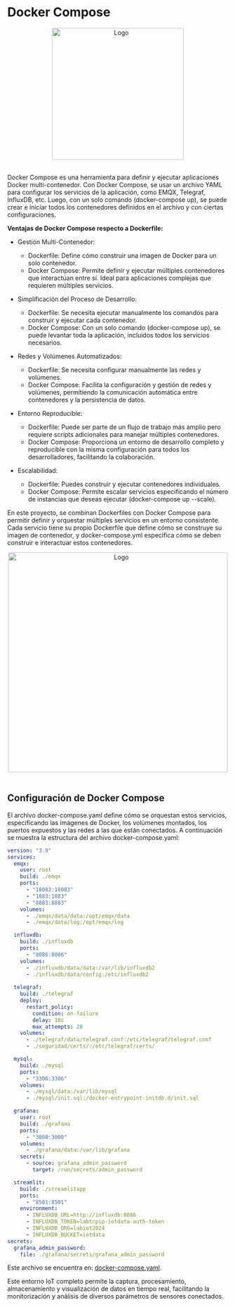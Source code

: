 # Docker Compose

<div align="center">
   <img src="/images/dockerlogo.png" alt="Logo" width="300" height="300">
</div>
<br />

Docker Compose es una herramienta para definir y ejecutar aplicaciones Docker multi-contenedor. Con Docker Compose, se usar un archivo YAML para configurar los servicios de la aplicación, como EMQX, Telegraf, InfluxDB, etc. Luego, con un solo comando (docker-compose up), se puede crear e iniciar todos los contenedores definidos en el archivo y con ciertas configuraciones.

**Ventajas de Docker Compose respecto a Dockerfile:**

- Gestión Multi-Contenedor:
    - Dockerfile: Define cómo construir una imagen de Docker para un solo contenedor.
    - Docker Compose: Permite definir y ejecutar múltiples contenedores que interactúan entre sí. Ideal para aplicaciones complejas que requieren múltiples servicios.

- Simplificación del Proceso de Desarrollo:
    - Dockerfile: Se necesita ejecutar manualmente los comandos para construir y ejecutar cada contenedor.
    - Docker Compose: Con un solo comando (docker-compose up), se puede levantar toda la aplicación, incluidos todos los servicios necesarios.
- Redes y Volúmenes Automatizados:
    - Dockerfile: Se necesita configurar manualmente las redes y volúmenes.
    - Docker Compose: Facilita la configuración y gestión de redes y volúmenes, permitiendo la comunicación automática entre contenedores y la persistencia de datos.
- Entorno Reproducible:
    - Dockerfile: Puede ser parte de un flujo de trabajo más amplio pero requiere scripts adicionales para manejar múltiples contenedores.
    - Docker Compose: Proporciona un entorno de desarrollo completo y reproducible con la misma configuración para todos los desarrolladores, facilitando la colaboración.
- Escalabilidad:
    - Dockerfile: Puedes construir y ejecutar contenedores individuales.
    - Docker Compose: Permite escalar servicios especificando el número de instancias que deseas ejecutar (docker-compose up --scale).

En este proyecto, se combinan Dockerfiles con Docker Compose para permitir definir y orquestar múltiples servicios en un entorno consistente. Cada servicio tiene su propio Dockerfile que define cómo se construye su imagen de contenedor, y docker-compose.yml especifica cómo se deben construir e interactuar estos contenedores.

<div align="center">
   <img src="/images/dockercompose.png" alt="Logo" width="500" height="500">
</div>
<br />

## Configuración de Docker Compose
El archivo docker-compose.yaml define cómo se orquestan estos servicios, especificando las imágenes de Docker, los volúmenes montados, los puertos expuestos y las redes a las que están conectados. A continuación se muestra la estructura del archivo docker-compose.yaml:
```yaml
version: "3.9"
services:
  emqx:
    user: root
    build: ./emqx
    ports:
      - "18083:18083"
      - "1883:1883"
      - "8883:8883"
    volumes:
      - ./emqx/data/data:/opt/emqx/data
      - ./emqx/data/log:/opt/emqx/log

  influxdb:
    build: ./influxdb
    ports: 
      - "8086:8086"
    volumes:
      - ./influxdb/data/data:/var/lib/influxdb2
      - ./influxdb/data/config:/etc/influxdb2
  
  telegraf:
    build: ./telegraf
    deploy:
      restart_policy:
        condition: on-failure
        delay: 10s
        max_attempts: 20
    volumes:
      - ./telegraf/data/telegraf.conf:/etc/telegraf/telegraf.conf
      - ./seguridad/certs/:/etc/telegraf/certs/

  mysql:
    build: ./mysql
    ports:
      - "3306:3306"
    volumes:
      - ./mysql/data:/var/lib/mysql
      - ./mysql/init.sql:/docker-entrypoint-initdb.d/init.sql

  grafana:
    user: root
    build: ./grafana
    ports:
      - "3000:3000"
    volumes:
      - ./grafana/data:/var/lib/grafana
    secrets:
      - source: grafana_admin_password
        target: /run/secrets/admin_password

  streamlit:
    build: ./streamlitapp
    ports:
      - "8501:8501"
    environment:
      - INFLUXDB_URL=http://influxdb:8086
      - INFLUXDB_TOKEN=labtcpip-iotdata-auth-token
      - INFLUXDB_ORG=labiot2024
      - INFLUXDB_BUCKET=iotdata
secrets:
  grafana_admin_password:
    file: ./grafana/secrets/grafana_admin_password
```

Este archivo se encuentra en: [docker-compose.yaml](https://github.com/danunziata/Aplicaciones_TCP_IP/blob/develop/docs/03-Proyecto_Final/proyecto/server/docker-compose.yaml).

Este entorno IoT completo permite la captura, procesamiento, almacenamiento y visualización de datos en tiempo real, facilitando la monitorización y análisis de diversos parámetros de sensores conectados.